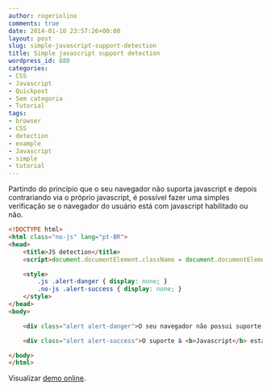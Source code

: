 ```yaml
---
author: rogeriolino
comments: true
date: 2014-01-10 23:57:26+00:00
layout: post
slug: simple-javascript-support-detection
title: Simple javascript support detection
wordpress_id: 880
categories:
- CSS
- Javascript
- Quickpost
- Sem categoria
- Tutorial
tags:
- browser
- CSS
- detection
- example
- Javascript
- simple
- tutorial
---
```


Partindo do princípio que o seu navegador não suporta javascript e depois contrariando via o próprio javascript, é possível fazer uma simples verificação se o navegador do usuário está com javascript habilitado ou não.


```html
<!DOCTYPE html> 
<html class="no-js" lang="pt-BR">
<head>
    <title>JS detection</title>
    <script>document.documentElement.className = document.documentElement.className.replace("no-js","js");</script>

    <style>
        .js .alert-danger { display: none; }
        .no-js .alert-success { display: none; }
    </style>
</head>
<body>

    <div class="alert alert-danger">O seu navegador não possui suporte à <b>Javascript</b></div>

    <div class="alert alert-success">O suporte à <b>Javascript</b> está ativado</div>

</body>
</html>
```

Visualizar [demo online](http://dev.rogeriolino.com/exemplos/javascript/js-detection/).
